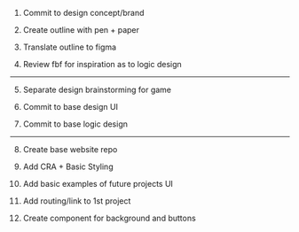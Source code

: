 1. Commit to design concept/brand

2. Create outline with pen + paper

3. Translate outline to figma

4. Review fbf for inspiration as to logic design

-------------

5. Separate design brainstorming for game

6. Commit to base design UI

7. Commit to base logic design

--------------

8. Create base website repo

9. Add CRA + Basic Styling

10. Add basic examples of future projects UI

11. Add routing/link to 1st project

12. Create component for background and buttons